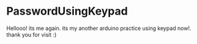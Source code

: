 # PasswordUsingKeypad

Hellooo! its me again. its my another arduino practice using keypad now!. thank you for visit :)
